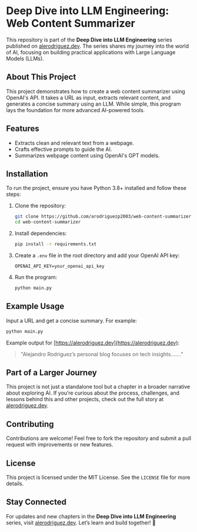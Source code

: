 # Deep Dive into LLM Engineering: Web Content Summarizer

This repository is part of the **Deep Dive into LLM Engineering** series published on [alerodriguez.dev](https://alerodriguez.dev). The series shares my journey into the world of AI, focusing on building practical applications with Large Language Models (LLMs).

## About This Project

This project demonstrates how to create a web content summarizer using OpenAI's API. It takes a URL as input, extracts relevant content, and generates a concise summary using an LLM. While simple, this program lays the foundation for more advanced AI-powered tools.

## Features

- Extracts clean and relevant text from a webpage.
- Crafts effective prompts to guide the AI.
- Summarizes webpage content using OpenAI's GPT models.

## Installation

To run the project, ensure you have Python 3.8+ installed and follow these steps:

1. Clone the repository:

   ```bash
   git clone https://github.com/arodriguezp2003/web-content-summarizer.git
   cd web-content-summarizer
   ```

2. Install dependencies:

   ```bash
   pip install -r requirements.txt
   ```

3. Create a `.env` file in the root directory and add your OpenAI API key:

   ```env
   OPENAI_API_KEY=your_openai_api_key
   ```

4. Run the program:
   ```bash
   python main.py
   ```

## Example Usage

Input a URL and get a concise summary. For example:

```bash
python main.py
```

Example output for [https://alerodriguez.dev](https://alerodriguez.dev):

> "Alejandro Rodriguez’s personal blog focuses on tech insights......."

## Part of a Larger Journey

This project is not just a standalone tool but a chapter in a broader narrative about exploring AI. If you’re curious about the process, challenges, and lessons behind this and other projects, check out the full story at [alerodriguez.dev](https://alerodriguez.dev).

## Contributing

Contributions are welcome! Feel free to fork the repository and submit a pull request with improvements or new features.

## License

This project is licensed under the MIT License. See the `LICENSE` file for more details.

## Stay Connected

For updates and new chapters in the **Deep Dive into LLM Engineering** series, visit [alerodriguez.dev](https://alerodriguez.dev). Let’s learn and build together! 🚀
